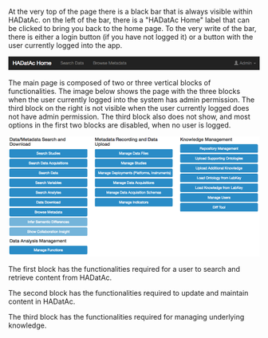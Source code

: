 At the very top of the page there is a black bar that is always visible within HADatAc. on the left of the bar, there is a "HADatAc Home" label that can be clicked to bring you back to the home page. To the very write of the bar, there is either a login button (if you have not logged it) or a button with the user currently logged into the app. 

![](https://raw.githubusercontent.com/paulopinheiro1234/hadatac-screenshots/master/Sec3/top-bar.png)

The main page is composed of two or three vertical blocks of functionalities. The image below shows the page with the three blocks when the user currently logged into the system has admin permission. The third block on the right is not visible when the user currently logged does not have admin permission. The third block also does not show, and most options in the first two blocks are disabled, when no user is logged.  

![](https://raw.githubusercontent.com/paulopinheiro1234/hadatac-screenshots/master/Sec3/mainpage.png)

The first block has the functionalities required for a user to search and retrieve content from HADatAc. 

The second block has the functionalities required to update and maintain content in HADatAc. 

The third block has the functionalities required for managing underlying knowledge.
